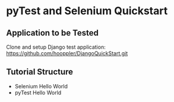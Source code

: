 # pyTest and Selenium Quickstart

## Application to be Tested

Clone and setup Django test application:
https://github.com/hooppler/DjangoQuickStart.git

## Tutorial Structure

- Selenium Hello World
- pyTest Hello World



